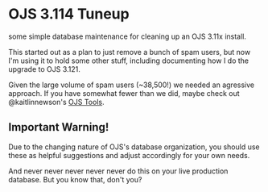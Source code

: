 # OJS 3.114 Tuneup
some simple database maintenance for cleaning up an OJS 3.11x install.

This started out as a plan to just remove a bunch of spam users, but now I'm using it to hold some other stuff, including documenting how I do the upgrade to OJS 3.121.

Given the large volume of spam users (~38,500!) we needed an agressive approach. If you have somewhat fewer than we did, maybe check out @kaitlinnewson's [OJS Tools](https://github.com/kaitlinnewson/ojs-tools). 

## Important Warning!
Due to the changing nature of OJS's database organization, you should use these as helpful suggestions and adjust accordingly for your own needs. 

And never never never never never do this on your live production database. But you know that, don't you?
